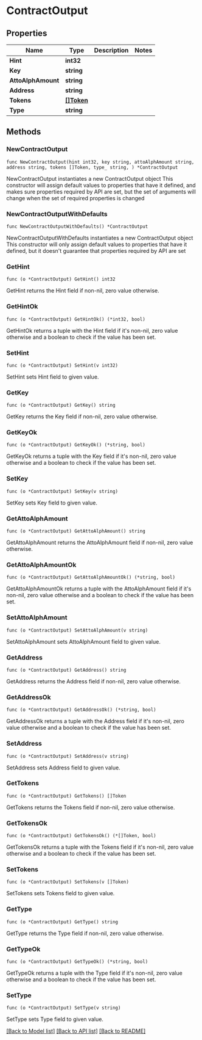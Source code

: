 # ContractOutput

## Properties

Name | Type | Description | Notes
------------ | ------------- | ------------- | -------------
**Hint** | **int32** |  | 
**Key** | **string** |  | 
**AttoAlphAmount** | **string** |  | 
**Address** | **string** |  | 
**Tokens** | [**[]Token**](Token.md) |  | 
**Type** | **string** |  | 

## Methods

### NewContractOutput

`func NewContractOutput(hint int32, key string, attoAlphAmount string, address string, tokens []Token, type_ string, ) *ContractOutput`

NewContractOutput instantiates a new ContractOutput object
This constructor will assign default values to properties that have it defined,
and makes sure properties required by API are set, but the set of arguments
will change when the set of required properties is changed

### NewContractOutputWithDefaults

`func NewContractOutputWithDefaults() *ContractOutput`

NewContractOutputWithDefaults instantiates a new ContractOutput object
This constructor will only assign default values to properties that have it defined,
but it doesn't guarantee that properties required by API are set

### GetHint

`func (o *ContractOutput) GetHint() int32`

GetHint returns the Hint field if non-nil, zero value otherwise.

### GetHintOk

`func (o *ContractOutput) GetHintOk() (*int32, bool)`

GetHintOk returns a tuple with the Hint field if it's non-nil, zero value otherwise
and a boolean to check if the value has been set.

### SetHint

`func (o *ContractOutput) SetHint(v int32)`

SetHint sets Hint field to given value.


### GetKey

`func (o *ContractOutput) GetKey() string`

GetKey returns the Key field if non-nil, zero value otherwise.

### GetKeyOk

`func (o *ContractOutput) GetKeyOk() (*string, bool)`

GetKeyOk returns a tuple with the Key field if it's non-nil, zero value otherwise
and a boolean to check if the value has been set.

### SetKey

`func (o *ContractOutput) SetKey(v string)`

SetKey sets Key field to given value.


### GetAttoAlphAmount

`func (o *ContractOutput) GetAttoAlphAmount() string`

GetAttoAlphAmount returns the AttoAlphAmount field if non-nil, zero value otherwise.

### GetAttoAlphAmountOk

`func (o *ContractOutput) GetAttoAlphAmountOk() (*string, bool)`

GetAttoAlphAmountOk returns a tuple with the AttoAlphAmount field if it's non-nil, zero value otherwise
and a boolean to check if the value has been set.

### SetAttoAlphAmount

`func (o *ContractOutput) SetAttoAlphAmount(v string)`

SetAttoAlphAmount sets AttoAlphAmount field to given value.


### GetAddress

`func (o *ContractOutput) GetAddress() string`

GetAddress returns the Address field if non-nil, zero value otherwise.

### GetAddressOk

`func (o *ContractOutput) GetAddressOk() (*string, bool)`

GetAddressOk returns a tuple with the Address field if it's non-nil, zero value otherwise
and a boolean to check if the value has been set.

### SetAddress

`func (o *ContractOutput) SetAddress(v string)`

SetAddress sets Address field to given value.


### GetTokens

`func (o *ContractOutput) GetTokens() []Token`

GetTokens returns the Tokens field if non-nil, zero value otherwise.

### GetTokensOk

`func (o *ContractOutput) GetTokensOk() (*[]Token, bool)`

GetTokensOk returns a tuple with the Tokens field if it's non-nil, zero value otherwise
and a boolean to check if the value has been set.

### SetTokens

`func (o *ContractOutput) SetTokens(v []Token)`

SetTokens sets Tokens field to given value.


### GetType

`func (o *ContractOutput) GetType() string`

GetType returns the Type field if non-nil, zero value otherwise.

### GetTypeOk

`func (o *ContractOutput) GetTypeOk() (*string, bool)`

GetTypeOk returns a tuple with the Type field if it's non-nil, zero value otherwise
and a boolean to check if the value has been set.

### SetType

`func (o *ContractOutput) SetType(v string)`

SetType sets Type field to given value.



[[Back to Model list]](../README.md#documentation-for-models) [[Back to API list]](../README.md#documentation-for-api-endpoints) [[Back to README]](../README.md)


